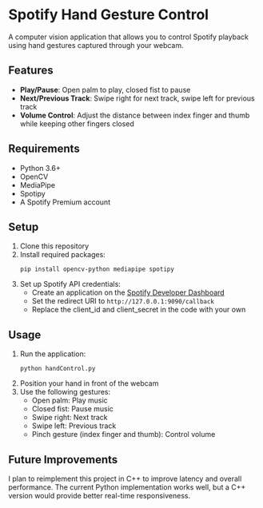 # Spotify Hand Gesture Control

A computer vision application that allows you to control Spotify playback using hand gestures captured through your webcam.

## Features

- **Play/Pause**: Open palm to play, closed fist to pause
- **Next/Previous Track**: Swipe right for next track, swipe left for previous track
- **Volume Control**: Adjust the distance between index finger and thumb while keeping other fingers closed

## Requirements

- Python 3.6+
- OpenCV
- MediaPipe
- Spotipy
- A Spotify Premium account

## Setup

1. Clone this repository
2. Install required packages:
   ```
   pip install opencv-python mediapipe spotipy
   ```
3. Set up Spotify API credentials:
   - Create an application on the [Spotify Developer Dashboard](https://developer.spotify.com/dashboard/)
   - Set the redirect URI to `http://127.0.0.1:9090/callback`
   - Replace the client_id and client_secret in the code with your own

## Usage

1. Run the application:
   ```
   python handControl.py
   ```
2. Position your hand in front of the webcam
3. Use the following gestures:
   - Open palm: Play music
   - Closed fist: Pause music
   - Swipe right: Next track
   - Swipe left: Previous track
   - Pinch gesture (index finger and thumb): Control volume

## Future Improvements

I plan to reimplement this project in C++ to improve latency and overall performance. The current Python implementation works well, but a C++ version would provide better real-time responsiveness.
